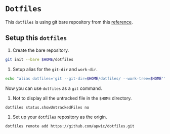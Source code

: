 # `Dotfiles`

This `dotfiles` is using git bare repository from this [reference](https://stegosaurusdormant.com/bare-git-repo/).

## Setup this `dotfiles`

1. Create the bare repository.

```sh
git init --bare $HOME/dotfiles
```

1. Setup alias for the `git-dir` and `work-dir`.

```sh
echo "alias dotfiles='git --git-dir=$HOME/dotfiles/ --work-tree=$HOME'" >> $HOME/.zshrc
```

Now you can use `dotfiles` as a `git` command.

1. Not to display all the untracked file in the `$HOME` directory.

```sh
dotfiles status.showUntrackedFiles no

```

1. Set up your `dotfiles` repository as the origin.

```sh
dotfiles remote add https://github.com/apwic/dotfiles.git
```
